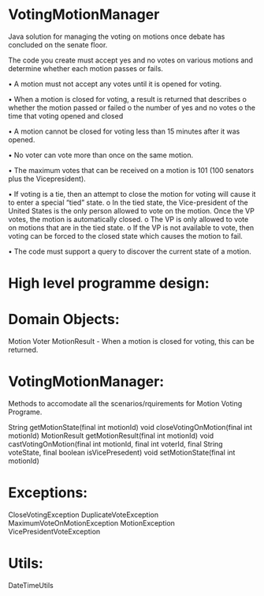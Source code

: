 # VotingMotionManager
Java solution for managing the voting on motions once debate has concluded on the senate floor.

The code you create must accept yes and no votes on various motions and determine whether each
motion passes or fails.

• A motion must not accept any votes until it is opened for voting.

• When a motion is closed for voting, a result is returned that describes
  o whether the motion passed or failed
  o the number of yes and no votes
  o the time that voting opened and closed
  
• A motion cannot be closed for voting less than 15 minutes after it was opened.

• No voter can vote more than once on the same motion.

• The maximum votes that can be received on a motion is 101 (100 senators plus the Vicepresident).

• If voting is a tie, then an attempt to close the motion for voting will cause it to enter a special
“tied” state.
  o In the tied state, the Vice-president of the United States is the only person allowed to
  vote on the motion. Once the VP votes, the motion is automatically closed.
  o The VP is only allowed to vote on motions that are in the tied state.
  o If the VP is not available to vote, then voting can be forced to the closed state which
  causes the motion to fail.
  
• The code must support a query to discover the current state of a motion.

# High level programme design:

# Domain Objects:

  Motion
  Voter
  MotionResult - When a motion is closed for voting, this can be returned.


# VotingMotionManager:
Methods to accomodate all the scenarios/rquirements for Motion Voting Programe.

  String getMotionState(final int motionId)
  void closeVotingOnMotion(final int motionId)
  MotionResult getMotionResult(final int motionId)
  void castVotingOnMotion(final int motionId, final int voterId, final String voteState,
			final boolean isVicePresedent)
  void setMotionState(final int motionId)


# Exceptions:

  CloseVotingException
  DuplicateVoteException
  MaximumVoteOnMotionException
  MotionException
  VicePresidentVoteException

# Utils:

  DateTimeUtils
